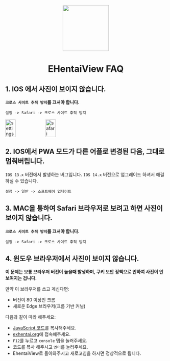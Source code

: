 <p align="center">
  <img width="144px" height="144px" src="https://raw.githubusercontent.com/IronKinoko/asset/master/e-hentai-view/icon.png"/>
</p>

<h1 align="center">EHentaiView FAQ</h1>

## 1. IOS 에서 사진이 보이지 않습니다.

**`크로스 사이트 추적 방지`를 끄셔야 합니다.**

`설정 -> Safari -> 크로스 사이트 추적 방지`

<div style="display: flex;">
<img src="https://raw.githubusercontent.com/IronKinoko/asset/master/e-hentai-view/setting.PNG" width="25%" title="settings"/>
<img src="https://raw.githubusercontent.com/IronKinoko/asset/master/e-hentai-view/safari.PNG" width="25%" title="safari"/>
</div>

## 2. IOS에서 PWA 모드가 다른 어플로 변경된 다음, 그대로 멈춰버립니다.

`IOS 13.x` 버전에서 발생하는 버그입니다. `IOS 14.x` 버전으로 업그레이드 하셔서 해결하실 수 있습니다.

`설정 -> 일반 -> 소프트웨어 업데이트`

## 3. MAC을 통하여 Safari 브라우저로 보려고 하면 사진이 보이지 않습니다.

**`크로스 사이트 추적 방지`를 끄셔야 합니다.**

`설정 -> Safari -> 크로스 사이트 추적 방지`

## 4. 윈도우 브라우저에서 사진이 보이지 않습니다.

**이 문제는 보통 브라우저 버전이 높을때 발생하며, 쿠키 보안 정책으로 인하여 사진이 안 보여지는 겁니다.**

만약 이 브라우저를 쓰고 계신다면:

- 버전이 80 이상인 크롬
- 새로운 Edge 브라우저(크롬 기반 커널)

다음과 같이 따라 해주세요:

- [JavaScript 코드](https://raw.githubusercontent.com/IronKinoko/asset/master/e-hentai-view/fixChromeExhentaiCookie.js)를 복사해주세요.
- [exhentai.org](https://exhentai.org)에 접속해주세요.
- `F12`를 누르고 `console` 탭을 눌러주세요.
- 코드를 복사 해주시고 `엔터`를 눌러주세요.
- EhentaiView로 돌아와주시고 새로고침을 하시면 정상적으로 됩니다.

